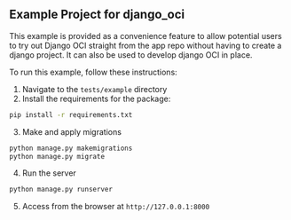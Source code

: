 ## Example Project for django_oci

This example is provided as a convenience feature to allow potential users to 
try out Django OCI straight from the app repo without having to create a django project.
It can also be used to develop django OCI in place.

To run this example, follow these instructions:

1. Navigate to the `tests/example` directory
2. Install the requirements for the package:
		
```bash
pip install -r requirements.txt
```	

3. Make and apply migrations

```bash
python manage.py makemigrations
python manage.py migrate
```
	
4. Run the server

```bash
python manage.py runserver
```
		
5. Access from the browser at `http://127.0.0.1:8000`
